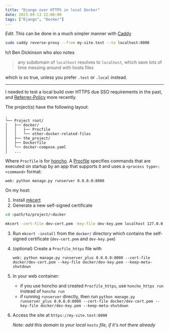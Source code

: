 ```yaml
---
title: "Django over HTTPS in local Docker"
date: 2023-09-13 22:00:00
tags: ["Django", "Docker"]
---
```

*Edit*. This can be done in a much simpler manner with [Caddy](https://caddyserver.com/)

```bash
sudo caddy reverse-proxy --from my-site.test --to localhost:8000
```

h/t Ben Dickinson who also notes
> any subdomain of `localhost` resolves to `localhost`, which save lots of time messing around with hosts files

which is so true, unless you prefer `.test` or `.local` instead.

---

I needed to test a local build over HTTPS due SSO requirements in the past, and [Referrer-Policy](https://developer.mozilla.org/en-US/docs/Web/HTTP/Headers/Referrer-Policy) more recently.


The project(s) have the following layout:

```
. 
└── Project root/ 
│   ├── docker/ 
│   │   ├── Procfile 
│   │   └── other-docker-related-files 
│   ├── the_project/ 
│   ├── Dockerfile 
│   └── docker-compose.yaml
│   ...
```

Where `Procfile` is for [honcho](https://pypi.org/project/honcho/). A [Procfile](https://devcenter.heroku.com/articles/procfile) specifies
commands that are executed on startup by an app that supports it and uses a `<process type>: <command>` format:

```Procfile
web: python manage.py runserver 0.0.0.0:8000
```

On my host:

1. Install [mkcert](https://github.com/FiloSottile/mkcert)
2. Generate a new self-signed certificate
   
```bash
cd <path/to/project/>docker

mkcert -cert-file dev-cert.pem -key-file dev-key.pem localhost 127.0.0.1 my-project.local
```
	
3. Run `mkcert -install` from the `docker/` directory which contains the self-signed certificate (`dev-cert.pem` and `dev-key.pem`)
4. (optional) Create a `Procfile_https` file with
   
    ```Procfile
    web: python manage.py runserver_plus 0.0.0.0:8000 --cert-file docker/dev-cert.pem --key-file docker/dev-key.pem --keep-meta-shutdown  
    ```

5. In your web container:
	* if you use honcho and created `Procfile_https`, use `honcho_https run` instead of `honcho run`
	* if running `runserver` directly, then run `python manage.py runserver_plus 0.0.0.0:8000 --cert-file docker/dev-cert.pem --key-file docker/dev-key.pem --keep-meta-shutdown`

7. Access the site at `https://my-site.test:8000`

   _Note: add this domain to your local `hosts` file, if it's not there already_

